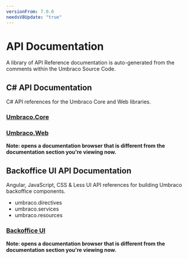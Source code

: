 ```yaml
---
versionFrom: 7.0.0
needsV8Update: "true"
---
```


# API Documentation

A library of API Reference documentation is auto-generated from the comments within the Umbraco Source Code.

## C# API Documentation

C# API references for the Umbraco Core and Web libraries.

### [Umbraco.Core](https://our.umbraco.com/apidocs/csharp/api/Umbraco.Core.html)
### [Umbraco.Web](https://our.umbraco.com/apidocs/csharp/api/Umbraco.Web.html)

__Note: opens a documentation browser that is different from the documentation section you're viewing now.__

## Backoffice UI API Documentation

Angular, JavaScript, CSS & Less UI API references for building Umbraco backoffice components.

- umbraco.directives
- umbraco.services
- umbraco.resources

### [Backoffice UI](https://our.umbraco.com/apidocs/ui/#/api/)

__Note: opens a documentation browser that is different from the documentation section you're viewing now.__


